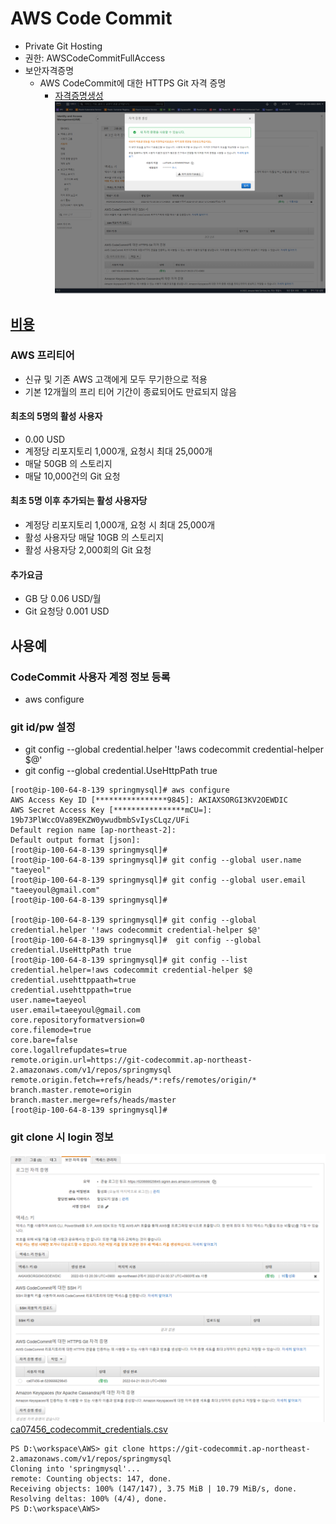 # AWS Code Commit
- Private Git Hosting
- 권한: AWSCodeCommitFullAccess
- 보안자격증명
  - AWS CodeCommit에 대한 HTTPS Git 자격 증명  
    - [자격증명생성](./ca07456_codecommit_credentials.csv)
    ![CodeCommit-HTTPS-Git-자격증명.png](./img/CodeCommit-HTTPS-Git-자격증명.png)

## [비용](https://aws.amazon.com/ko/codecommit/pricing/)  
### AWS 프리티어
- 신규 및 기존 AWS 고객에게 모두 무기한으로 적용
- 기본 12개월의 프리 티어 기간이 종료되어도 만료되지 않음

#### 최초의 5명의 활성 사용자
- 0.00 USD
- 계정당 리포지토리 1,000개, 요청시 최대 25,000개
- 매달 50GB 의 스토리지
- 매달 10,000건의 Git 요청

#### 최초 5명 이후 추가되는 활성 사용자당
- 계정당 리포지토리 1,000개, 요청 시 최대 25,000개
- 활성 사용자당 매달 10GB 의 스토리지
- 활성 사용자당 2,000회의 Git 요청

#### 추가요금
- GB 당 0.06 USD/월
- Git 요청당 0.001 USD

## 사용예
### CodeCommit 사용자 계정 정보 등록
- aws configure

### git id/pw 설정
- git config --global credential.helper '!aws codecommit credential-helper $@'
- git config --global credential.UseHttpPath true
```
[root@ip-100-64-8-139 springmysql]# aws configure
AWS Access Key ID [****************9845]: AKIAXSORGI3KV2OEWDIC
AWS Secret Access Key [****************mCU=]: 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
Default region name [ap-northeast-2]:
Default output format [json]:
[root@ip-100-64-8-139 springmysql]#
[root@ip-100-64-8-139 springmysql]# git config --global user.name "taeyeol"
[root@ip-100-64-8-139 springmysql]# git config --global user.email "taeeyoul@gmail.com"
[root@ip-100-64-8-139 springmysql]#

[root@ip-100-64-8-139 springmysql]# git config --global credential.helper '!aws codecommit credential-helper $@'
[root@ip-100-64-8-139 springmysql]#  git config --global credential.UseHttpPath true
[root@ip-100-64-8-139 springmysql]# git config --list
credential.helper=!aws codecommit credential-helper $@
credential.usehttppaath=true
credential.usehttppath=true
user.name=taeyeol
user.email=taeeyoul@gmail.com
core.repositoryformatversion=0
core.filemode=true
core.bare=false
core.logallrefupdates=true
remote.origin.url=https://git-codecommit.ap-northeast-2.amazonaws.com/v1/repos/springmysql
remote.origin.fetch=+refs/heads/*:refs/remotes/origin/*
branch.master.remote=origin
branch.master.merge=refs/heads/master
[root@ip-100-64-8-139 springmysql]#
```

### git clone 시 login 정보
![CodeCommit-Credential.png](./img/CodeCommit-Credential.png)
[ca07456_codecommit_credentials.csv](./ca07456_codecommit_credentials.csv)
```
PS D:\workspace\AWS> git clone https://git-codecommit.ap-northeast-2.amazonaws.com/v1/repos/springmysql
Cloning into 'springmysql'...
remote: Counting objects: 147, done.
Receiving objects: 100% (147/147), 3.75 MiB | 10.79 MiB/s, done.
Resolving deltas: 100% (4/4), done.
PS D:\workspace\AWS>
```